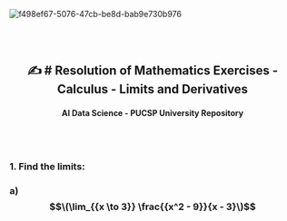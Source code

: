 
![f498ef67-5076-47cb-be8d-bab9e730b976](https://github.com/Quantum-Software-Development/Math/assets/113218619/58c8c407-2971-4a65-9030-e25d76617687)

<br><br>

## <p align="center"> ✍️ # Resolution of Mathematics Exercises - Calculus - Limits and Derivatives

#### <p align="center"> AI Data Science - PUCSP University Repository

<br><br>

### 1. Find the limits:

### a) $$\(\lim_{{x \to 3}} \frac{{x^2 - 9}}{x - 3}\)$$









